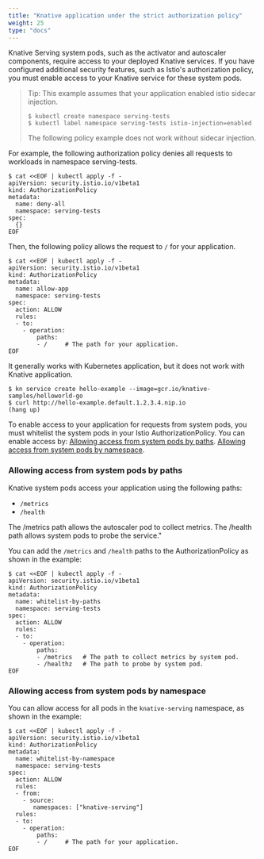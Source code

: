 ```yaml
---
title: "Knative application under the strict authorization policy"
weight: 25
type: "docs"
---
```


Knative Serving system pods, such as the activator and autoscaler components, require access to your deployed Knative services.
If you have configured additional security features, such as Istio's authorization policy, you must enable access to your Knative service for these system pods.

> Tip: This example assumes that your application enabled istio sidecar injection.
>
> ```
> $ kubectl create namespace serving-tests
> $ kubectl label namespace serving-tests istio-injection=enabled
> ```
> The following policy example does not work without sidecar injection.

For example, the following authorization policy denies all requests to workloads in namespace serving-tests.

```
$ cat <<EOF | kubectl apply -f -
apiVersion: security.istio.io/v1beta1
kind: AuthorizationPolicy
metadata:
  name: deny-all
  namespace: serving-tests
spec:
  {}
EOF
```

Then, the following policy allows the request to `/` for your application.

```
$ cat <<EOF | kubectl apply -f -
apiVersion: security.istio.io/v1beta1
kind: AuthorizationPolicy
metadata:
  name: allow-app
  namespace: serving-tests
spec:
  action: ALLOW
  rules:
  - to:
    - operation:
        paths:
        - /     # The path for your application.
EOF
```

It generally works with Kubernetes application, but it does not work with Knative application.

```
$ kn service create hello-example --image=gcr.io/knative-samples/helloworld-go
$ curl http://hello-example.default.1.2.3.4.nip.io
(hang up)
```

To enable access to your application for requests from system pods, you must whitelist the system pods in your Istio AuthorizationPolicy.
You can enable access by:
[Allowing access from system pods by paths](#allow-access-from-system-pods-by-paths).
[Allowing access from system pods by namespace](#allow-access-from-system-pods-by-namespace).

### Allowing access from system pods by paths

Knative system pods access your application using the following paths:

- `/metrics`
- `/health`

The /metrics path allows the autoscaler pod to collect metrics.
The /health path allows system pods to probe the service."

You can add the `/metrics` and `/health` paths to the AuthorizationPolicy as shown in the example:

```
$ cat <<EOF | kubectl apply -f -
apiVersion: security.istio.io/v1beta1
kind: AuthorizationPolicy
metadata:
  name: whitelist-by-paths
  namespace: serving-tests
spec:
  action: ALLOW
  rules:
  - to:
    - operation:
        paths:
        - /metrics   # The path to collect metrics by system pod.
        - /healthz   # The path to probe by system pod.
EOF
```

### Allowing access from system pods by namespace

You can allow access for all pods in the `knative-serving` namespace, as shown in the example:

```
$ cat <<EOF | kubectl apply -f -
apiVersion: security.istio.io/v1beta1
kind: AuthorizationPolicy
metadata:
  name: whitelist-by-namespace
  namespace: serving-tests
spec:
  action: ALLOW
  rules:
  - from:
    - source:
       namespaces: ["knative-serving"]
  rules:
  - to:
    - operation:
        paths:
        - /     # The path for your application.
EOF
```
